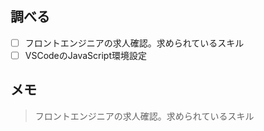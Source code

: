 ## 調べる
- [ ] フロントエンジニアの求人確認。求められているスキル
- [ ] VSCodeのJavaScript環境設定

## メモ
> フロントエンジニアの求人確認。求められているスキル
